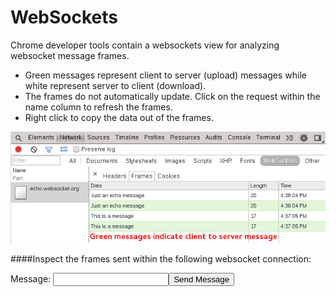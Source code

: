 WebSockets
==========

Chrome developer tools contain a websockets view for analyzing websocket message frames.

  * Green messages represent client to server (upload) messages while white represent server to client (download).
  * The frames do not automatically update. Click on the request within the name column to refresh the frames.
  * Right click to copy the data out of the frames.

<img src="../network/web-socket.png"/>



####Inspect the frames sent within the following websocket connection:

Message: <input id="socket-message"/><button id="send-socket">Send Message</button>
<div id="output"></div>

<script language="javascript" type="text/javascript">  
	!function() {
		var wsUri = "ws://echo.websocket.org/"; 
		var output; 

		document.getElementById('send-socket').onclick = function() {
			var el = document.getElementById('socket-message');
			doSend(el.value); 
			el.value = "";
		}

		function init() { 
			output = document.getElementById("output"); 
			testWebSocket(); 
		}  

		function testWebSocket() { 
			websocket = new WebSocket(wsUri); 

			websocket.onopen = function(evt) { 
				onOpen(evt) 
				doSend("some value");
			}; 

			websocket.onclose = function(evt) { 
				onClose(evt) 
			}; 

			websocket.onmessage = function(evt) { 
				onMessage(evt) 
			}; 

			websocket.onerror = function(evt) { 
				onError(evt) 
			}; 
		}  

		function onOpen(evt) { 
			writeToScreen("CONNECTED"); 
		}  

		function onClose(evt) { 
			writeToScreen("DISCONNECTED"); 
		}  

		function onMessage(evt) { 
			writeToScreen('<span style="color: blue;">RESPONSE: ' + evt.data+'</span>'); 
		}  

		function onError(evt) { 
			writeToScreen('<span style="color: red;">ERROR:</span> ' + evt.data); 
		}  

		function doSend(message) { 
			writeToScreen("SENT: " + message);  websocket.send(message); 
		}  

		function writeToScreen(message) { 
			var pre = document.createElement("p"); 
			pre.style.wordWrap = "break-word"; 
			pre.innerHTML = message; output.appendChild(pre); 
		}  

		init();
	}();
</script>  